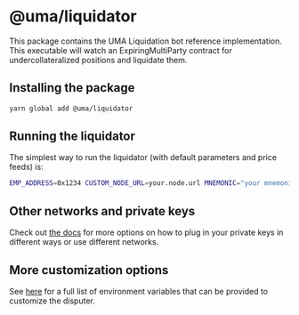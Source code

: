 # @uma/liquidator

This package contains the UMA Liquidation bot reference implementation. This executable will watch an
ExpiringMultiParty contract for undercollateralized positions and liquidate them.

## Installing the package

```bash
yarn global add @uma/liquidator
```

## Running the liquidator

The simplest way to run the liquidator (with default parameters and price feeds) is:

```bash
EMP_ADDRESS=0x1234 CUSTOM_NODE_URL=your.node.url MNEMONIC="your mnemonic here" liquidator --network mainnet_mnemonic
```

## Other networks and private keys

Check out [the docs](https://docs.umaproject.org/developers/setup#keys-and-networks) for more options on how to plug in your private keys in different ways or use different networks.

## More customization options

See [here](index.js#L189-L209) for a full list of environment variables that can be provided to customize the disputer.
